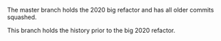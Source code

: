 The master branch holds the 2020 big refactor and has all older commits squashed.

This branch holds the history prior to the big 2020 refactor.
